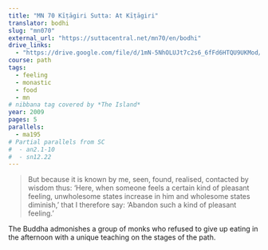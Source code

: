 ```yaml
---
title: "MN 70 Kīṭāgiri Sutta: At Kīṭāgiri"
translator: bodhi
slug: "mn070"
external_url: "https://suttacentral.net/mn70/en/bodhi"
drive_links:
  - "https://drive.google.com/file/d/1mN-5NhOLUJt7c2s6_6fFd6HTQU9UKMod/view?usp=drivesdk"
course: path
tags:
  - feeling
  - monastic
  - food
  - mn
# nibbana tag covered by *The Island*
year: 2009
pages: 5
parallels:
  - ma195
# Partial parallels from SC
#  - an2.1-10
#  - sn12.22
---
```


> But because it is known by me, seen, found, realised, contacted by wisdom thus: ‘Here, when someone feels a certain kind of pleasant feeling, unwholesome states increase in him and wholesome states diminish,’ that I therefore say: ‘Abandon such a kind of pleasant feeling.’

The Buddha admonishes a group of monks who refused to give up eating in the afternoon with a unique teaching on the stages of the path.
